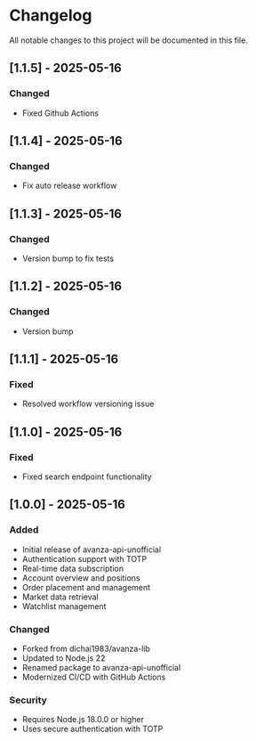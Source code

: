 # Changelog

All notable changes to this project will be documented in this file.

## [1.1.5] - 2025-05-16

### Changed
- Fixed Github Actions

## [1.1.4] - 2025-05-16

### Changed
- Fix auto release workflow

## [1.1.3] - 2025-05-16

### Changed
- Version bump to fix tests

## [1.1.2] - 2025-05-16

### Changed
- Version bump

## [1.1.1] - 2025-05-16

### Fixed
- Resolved workflow versioning issue

## [1.1.0] - 2025-05-16

### Fixed
- Fixed search endpoint functionality

## [1.0.0] - 2025-05-16

### Added
- Initial release of avanza-api-unofficial
- Authentication support with TOTP
- Real-time data subscription
- Account overview and positions
- Order placement and management
- Market data retrieval
- Watchlist management

### Changed
- Forked from dichai1983/avanza-lib
- Updated to Node.js 22
- Renamed package to avanza-api-unofficial
- Modernized CI/CD with GitHub Actions

### Security
- Requires Node.js 18.0.0 or higher
- Uses secure authentication with TOTP